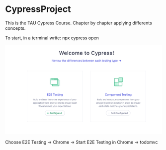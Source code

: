 # CypressProject

This is the TAU Cypress Course. Chapter by chapter applying differents concepts.

To start, in a terminal write: npx cypress open

![Alt text](image-1.png)

Choose E2E Testing -> Chrome -> Start E2E Testing in Chrome -> todomvc





